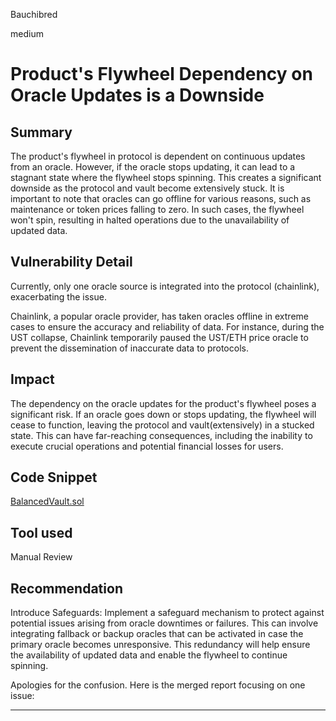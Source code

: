 Bauchibred

medium

# Product's Flywheel Dependency on Oracle Updates is a Downside

## Summary

The product's flywheel in protocol is dependent on continuous updates from an oracle. However, if the oracle stops updating, it can lead to a stagnant state where the flywheel stops spinning. This creates a significant downside as the protocol and vault become extensively stuck.
It is important to note that oracles can go offline for various reasons, such as maintenance or token prices falling to zero. In such cases, the flywheel won't spin, resulting in halted operations due to the unavailability of updated data.

## Vulnerability Detail

Currently, only one oracle source is integrated into the protocol (chainlink), exacerbating the issue.

Chainlink, a popular oracle provider, has taken oracles offline in extreme cases to ensure the accuracy and reliability of data. For instance, during the UST collapse, Chainlink temporarily paused the UST/ETH price oracle to prevent the dissemination of inaccurate data to protocols.

## Impact

The dependency on the oracle updates for the product's flywheel poses a significant risk. If an oracle goes down or stops updating, the flywheel will cease to function, leaving the protocol and vault(extensively) in a stucked state. This can have far-reaching consequences, including the inability to execute crucial operations and potential financial losses for users.

## Code Snippet

[BalancedVault.sol](https://github.com/sherlock-audit/2023-05-perennial/blob/0f73469508a4cd3d90b382eac2112f012a5a9852/perennial-mono/packages/perennial-vaults/contracts/balanced/BalancedVault.sol#L2-L858)

## Tool used

Manual Review

## Recommendation

Introduce Safeguards: Implement a safeguard mechanism to protect against potential issues arising from oracle downtimes or failures. This can involve integrating fallback or backup oracles that can be activated in case the primary oracle becomes unresponsive. This redundancy will help ensure the availability of updated data and enable the flywheel to continue spinning.

Apologies for the confusion. Here is the merged report focusing on one issue:

---
